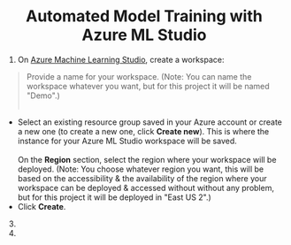 <div align="center">
  <h1>Automated Model Training with Azure ML Studio</h1>
</div>


1. On [Azure Machine Learning Studio](https://ml.azure.com/), create a workspace:
> Provide a name for your workspace. (Note: You can name the workspace whatever you want, but for this project it will be named "Demo".)<br><br>
  - Select an existing resource group saved in your Azure account or create a new one (to create a new one, click **Create new**). This is where the instance for your Azure ML Studio workspace will be saved.<br><br>
  On the **Region** section, select the region where your workspace will be deployed. (Note: You choose whatever region you want, this will be based on the accessibility & the availability of the region where your workspace can be deployed & accessed without without any problem, but for this project it will be deployed in "East US 2".)<br>
  - Click **Create**.<br>




3. 


4. 








